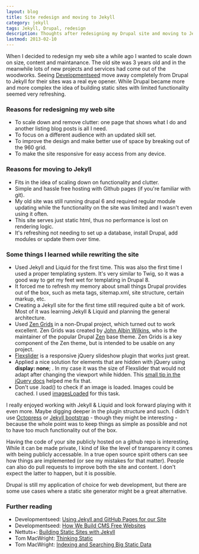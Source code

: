 ```yaml
---
layout: blog
title: Site redesign and moving to Jekyll
category: jekyll
tags: Jekyll, Drupal, redesign
description: Thoughts after redesigning my Drupal site and moving to Jekyll.
lastmod: 2013-02-10
---
```

When I decided to redesign my web site a while ago I wanted to scale down on
size, content and maintanance. The old site was 3 years old and in the meanwhile
lots of new projects and services had come out of the woodworks. Seeing
[Developmentseed](http://developmentseed.org/) move away completely from Drupal
to Jekyll for their sites was a real eye opener. While Drupal became more and
more complex the idea of building static sites with limited functionality seemed
very refreshing.

### Reasons for redesigning my web site
- To scale down and remove clutter: one page that shows what I do and another listing blog posts is all I need.
- To focus on a different audience with an updated skill set.
- To improve the design and make better use of space by breaking out of the 960 grid.
- To make the site responsive for easy access from any device.

### Reasons for moving to Jekyll
- Fits in the idea of scaling down on functionality and clutter.
- Simple and hassle free hosting with Github pages (if you're familiar with git).
- My old site was still running drupal 6 and required regular module updating while
the functionality on the site was limited and I wasn't even using it often.
- This site serves just static html, thus no performance is lost on rendering logic.
- It's refreshing not needing to set up a database, install Drupal, add modules or update them over time.

### Some things I learned while rewriting the site
- Used Jekyll and Liquid for the first time. This was also the first time I used a proper templating system. It's very similar to Twig, so it was a good way to get my feet wet for templating in Drupal 8.
- It forced me to refresh my memory about small things Drupal provides out of
the box, such as meta tags, sitemap.xml, site structure, certain markup, etc.
- Creating a Jekyll site for the first time still required quite a bit of work.
Most of it was learning Jekyll & Liquid and planning the general architecture.
- Used [Zen Grids](http://zengrids.com/) in a non-Drupal project, which turned 
out to work excellent. Zen Grids was created by
[John Albin Wilkins](http://john.albin.net/), who is the maintainer of the
popular Drupal [Zen](http://drupal.org/project/zen) base theme. Zen Grids is a
key component of the Zen theme, but is intended to be usable on any project.
- [Flexslider](http://www.woothemes.com/flexslider/) is a responsive jQuery slideshow plugin that works just great.
- Applied a nice solution for elements that are hidden with jQuery using
__display: none__; . In my case it was the size of Flexslider that would not
adapt after changing the viewport while hidden. This [small tip in the
jQuery docs](http://docs.jquery.com/UI/API/1.8/Tabs#...my_slider.2C_Google_Map.2C_sIFR_etc._not_work_when_placed_in_a_hidden_.28inactive.29_tab.3F)
helped me fix that.
- Don't use .load() to check if an image is loaded. Images could be cached.
I used [imagesLoaded](https://github.com/desandro/imagesloaded) for this task.

I really enjoyed working with Jekyll & Liquid and look forward playing with it
even more. Maybe digging deeper in the plugin structure and such. I didn't use
[Octopress](http://octopress.org/) or
[Jekyll bootstrap](http://jekyllbootstrap.com/) - though they might be
interesting - because the whole point was to keep things as simple as possible
and not to have too much functionality out of
the box.

Having the code of your site publicly hosted on a github repo is interesting.
While it can be made private, I kind of like the level of transparency it comes
with being publicly accessable. In a true open source spirit others can see how
things are implemented (or see my mistakes for that matter). People can also do
pull requests to improve both the site and content. I don't expect the latter to
happen, but it is possible.

Drupal is still my application of choice for web development, but there are some
use cases where a static site generator might be a great alternative.

### Further reading
- Developmentseed: [Using Jekyll and GitHub Pages for our Site](http://developmentseed.org/blog/2011/09/09/jekyll-github-pages/)
- Developmentseed: [How We Build CMS Free Websites](http://developmentseed.org/blog/2012/07/27/build-cms-free-websites/)
- Nettuts+: [Building Static Sites with Jekyll]()
- Tom MacWright: [Thinking Static](http://macwright.org/2013/01/08/thinking-static.html)
- Tom MacWright: [Indexing and Searching Big Static Data](http://macwright.org/2012/11/14/indexing-searching-big-static-data.html)